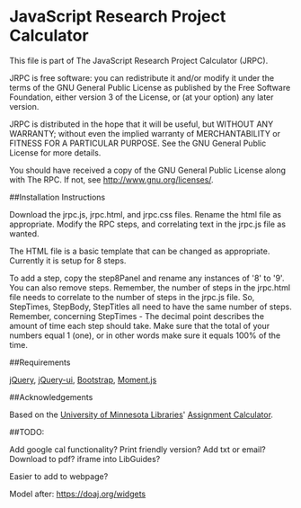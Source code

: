 # JavaScript Research Project Calculator

This file is part of The JavaScript Research Project Calculator (JRPC).

JRPC is free software: you can redistribute it and/or modify
it under the terms of the GNU General Public License as published by
the Free Software Foundation, either version 3 of the License, or
(at your option) any later version.

JRPC is distributed in the hope that it will be useful,
but WITHOUT ANY WARRANTY; without even the implied warranty of
MERCHANTABILITY or FITNESS FOR A PARTICULAR PURPOSE.  See the
GNU General Public License for more details.

You should have received a copy of the GNU General Public License
along with The RPC.  If not, see <http://www.gnu.org/licenses/>.

##Installation Instructions

Download the jrpc.js, jrpc.html, and jrpc.css files. Rename the html file as appropriate. Modify the RPC steps, and correlating text in the jrpc.js file as wanted. 

The HTML file is a basic template that can be changed as appropriate. Currently it is setup for 8 steps.

To add a step, copy the step8Panel and rename any instances of '8' to '9'. You can also remove steps. 
Remember, the number of steps in the jrpc.html file needs to correlate to the number of steps in the jrpc.js file. So, StepTimes, StepBody, StepTitles all need to have the same number of steps.
Remember, concerning StepTimes - The decimal point describes the amount of time each step should take. Make sure that the total of your numbers equal 1 (one), or in other words make sure it equals 100% of the time.

##Requirements

<a href="https://jquery.com/">jQuery</a>, <a href="http://jqueryui.com/">jQuery-ui</a>, <a href="http://getbootstrap.com/">Bootstrap</a>, <a href="http://momentjs.com/">Moment.js</a>

##Acknowledgements

Based on the <a target="_blank" href="http://www.lib.umn.edu">University of Minnesota Libraries</a>' <a target="_blank" href="https://github.com/ac-rpc/ac-rpc-core">Assignment Calculator</a>.
  
##TODO:

Add google cal functionality? Print friendly version? Add txt or email? Download to pdf? iframe into LibGuides?

Easier to add to webpage? <script jrpc.js></script><div id="jrpc"></div>
Model after: https://doaj.org/widgets